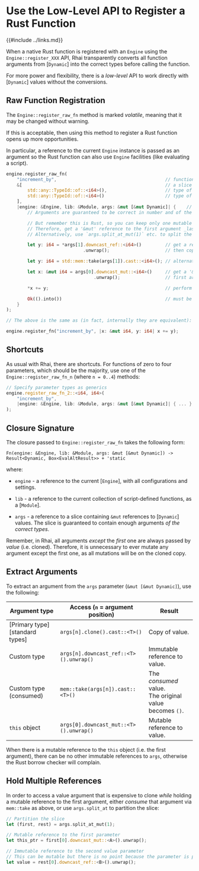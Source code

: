 Use the Low-Level API to Register a Rust Function
================================================

{{#include ../links.md}}

When a native Rust function is registered with an `Engine` using the `Engine::register_XXX` API,
Rhai transparently converts all function arguments from [`Dynamic`] into the correct types before
calling the function.

For more power and flexibility, there is a _low-level_ API to work directly with [`Dynamic`] values
without the conversions.


Raw Function Registration
-------------------------

The `Engine::register_raw_fn` method is marked _volatile_, meaning that it may be changed without warning.

If this is acceptable, then using this method to register a Rust function opens up more opportunities.

In particular, a reference to the current `Engine` instance is passed as an argument so the Rust function
can also use `Engine` facilities (like evaluating a script).

```rust
engine.register_raw_fn(
    "increment_by",                                         // function name
    &[                                                      // a slice containing parameter types
        std::any::TypeId::of::<i64>(),                      // type of first parameter
        std::any::TypeId::of::<i64>()                       // type of second parameter
    ],
    |engine: &Engine, lib: &Module, args: &mut [&mut Dynamic]| {    // fixed function signature
        // Arguments are guaranteed to be correct in number and of the correct types.

        // But remember this is Rust, so you can keep only one mutable reference at any one time!
        // Therefore, get a '&mut' reference to the first argument _last_.
        // Alternatively, use `args.split_at_mut(1)` etc. to split the slice first.

        let y: i64 = *args[1].downcast_ref::<i64>()         // get a reference to the second argument
                             .unwrap();                     // then copying it because it is a primary type

        let y: i64 = std::mem::take(args[1]).cast::<i64>(); // alternatively, directly 'consume' it

        let x: &mut i64 = args[0].downcast_mut::<i64>()     // get a '&mut' reference to the
                                 .unwrap();                 // first argument

        *x += y;                                            // perform the action

        Ok(().into())                                       // must be 'Result<Dynamic, Box<EvalAltResult>>'
    }
);

// The above is the same as (in fact, internally they are equivalent):

engine.register_fn("increment_by", |x: &mut i64, y: i64| x += y);
```


Shortcuts
---------

As usual with Rhai, there are shortcuts.  For functions of zero to four parameters, which should be
the majority, use one of the `Engine::register_raw_fn_n` (where `n = 0..4`) methods:

```rust
// Specify parameter types as generics
engine.register_raw_fn_2::<i64, i64>(
    "increment_by",
    |engine: &Engine, lib: &Module, args: &mut [&mut Dynamic]| { ... }
);
```


Closure Signature
-----------------

The closure passed to `Engine::register_raw_fn` takes the following form:

`Fn(engine: &Engine, lib: &Module, args: &mut [&mut Dynamic]) -> Result<Dynamic, Box<EvalAltResult>> + 'static`

where:

* `engine` - a reference to the current [`Engine`], with all configurations and settings.

* `lib` - a reference to the current collection of script-defined functions, as a [`Module`].

* `args` - a reference to a slice containing `&mut` references to [`Dynamic`] values.
  The slice is guaranteed to contain enough arguments _of the correct types_.

Remember, in Rhai, all arguments _except_ the _first_ one are always passed by _value_ (i.e. cloned).
Therefore, it is unnecessary to ever mutate any argument except the first one, as all mutations
will be on the cloned copy.


Extract Arguments
-----------------

To extract an argument from the `args` parameter (`&mut [&mut Dynamic]`), use the following:

| Argument type                  | Access (`n` = argument position)       | Result                                                     |
| ------------------------------ | -------------------------------------- | ---------------------------------------------------------- |
| [Primary type][standard types] | `args[n].clone().cast::<T>()`          | Copy of value.                                             |
| Custom type                    | `args[n].downcast_ref::<T>().unwrap()` | Immutable reference to value.                              |
| Custom type (consumed)         | `mem::take(args[n]).cast::<T>()`       | The _consumed_ value.<br/>The original value becomes `()`. |
| `this` object                  | `args[0].downcast_mut::<T>().unwrap()` | Mutable reference to value.                                |

When there is a mutable reference to the `this` object (i.e. the first argument),
there can be no other immutable references to `args`, otherwise the Rust borrow checker will complain.


Hold Multiple References
------------------------

In order to access a value argument that is expensive to clone _while_ holding a mutable reference
to the first argument, either _consume_ that argument via `mem::take` as above, or use `args.split_at`
to partition the slice:

```rust
// Partition the slice
let (first, rest) = args.split_at_mut(1);

// Mutable reference to the first parameter
let this_ptr = first[0].downcast_mut::<A>().unwrap();

// Immutable reference to the second value parameter
// This can be mutable but there is no point because the parameter is passed by value
let value = rest[0].downcast_ref::<B>().unwrap();
```
